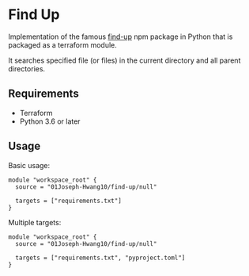 # Find Up

Implementation of the famous [find-up](https://www.npmjs.com/package/find-up) npm package in Python
that is packaged as a terraform module.

It searches specified file (or files) in the current directory and all parent directories.

## Requirements

- Terraform
- Python 3.6 or later

## Usage

Basic usage:
```hcl
module "workspace_root" {
  source = "01Joseph-Hwang10/find-up/null"

  targets = ["requirements.txt"]
}
```

Multiple targets:
```hcl
module "workspace_root" {
  source = "01Joseph-Hwang10/find-up/null"

  targets = ["requirements.txt", "pyproject.toml"]
}
```
